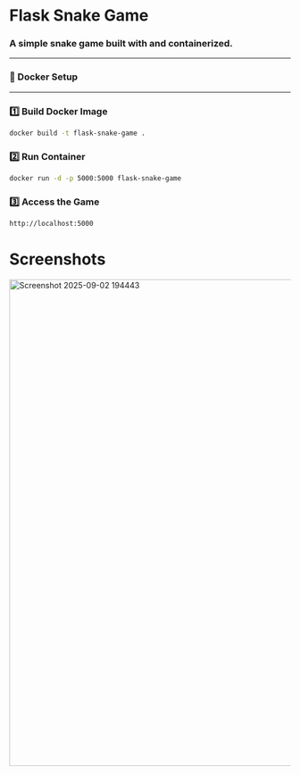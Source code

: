 # Flask Snake Game

### A simple snake game built with and containerized. ### 
***

### 🐳 Docker Setup
---
### 1️⃣ Build Docker Image 
```bash
docker build -t flask-snake-game .
```
### 2️⃣ Run Container
```bash
docker run -d -p 5000:5000 flask-snake-game
```
### 3️⃣ Access the Game
```bash
http://localhost:5000
```
# Screenshots
<img width="1157" height="872" alt="Screenshot 2025-09-02 194443" src="https://github.com/user-attachments/assets/0eb20dfe-e5a2-41e6-bc98-f93272f55362" />
